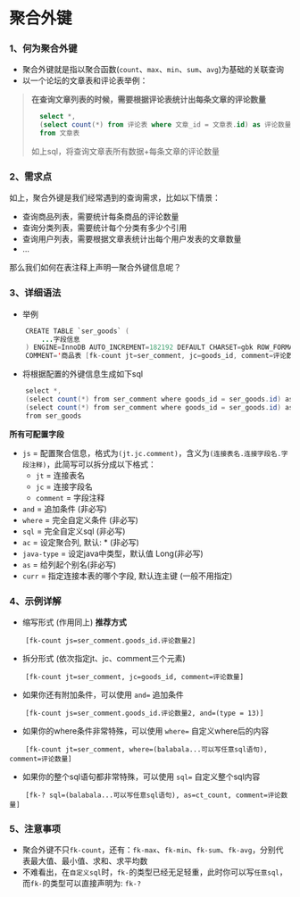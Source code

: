 # 聚合外键


### 1、何为聚合外键
- 聚合外键就是指以聚合函数(`count`、`max`、`min`、`sum`、`avg`)为基础的关联查询 
- 以一个论坛的文章表和评论表举例：
> **在查询文章列表的时候，需要根据评论表统计出每条文章的评论数量**
> ``` sql
> 	select *,
> 	(select count(*) from 评论表 where 文章_id = 文章表.id) as 评论数量 
> 	from 文章表
> ```
> 如上sql，将查询文章表所有数据+每条文章的评论数量


### 2、需求点
如上，聚合外键是我们经常遇到的查询需求，比如以下情景：

- 查询商品列表，需要统计每条商品的评论数量
- 查询分类列表，需要统计每个分类有多少个引用
- 查询用户列表，需要根据文章表统计出每个用户发表的文章数量
- ... 

那么我们如何在表注释上声明一聚合外键信息呢？


### 3、详细语法 

- 举例
``` java
	CREATE TABLE `ser_goods` (
		...字段信息 
	) ENGINE=InnoDB AUTO_INCREMENT=182192 DEFAULT CHARSET=gbk ROW_FORMAT=COMPACT 
	COMMENT='商品表 [fk-count jt=ser_comment, jc=goods_id, comment=评论数量] [fk-count js=ser_comment.goods_id.评论数量2]';
```
- 将根据配置的外键信息生成如下sql 
``` java
	select *, 
	(select count(*) from ser_comment where goods_id = ser_goods.id) as ser_comment_count, 
	(select count(*) from ser_comment where goods_id = ser_goods.id) as ser_comment_count2
	from ser_goods 
```


**所有可配置字段**
- `js` = 配置聚合信息，格式为`(jt.jc.comment)`，含义为`(连接表名.连接字段名.字段注释)`，此简写可以拆分成以下格式：
	- `jt` = 连接表名
	- `jc` = 连接字段名
	- `comment` = 字段注释
- `and` = 追加条件 (非必写)
- `where` = 完全自定义条件 (非必写)
- `sql` = 完全自定义sql (非必写) 
- `ac` = 设定聚合列, 默认: * (非必写) 
- `java-type` = 设定java中类型，默认值 Long(非必写) 
- `as` = 给列起个别名(非必写) 
- `curr` = 指定连接本表的哪个字段, 默认连主键 (一般不用指定) 


### 4、示例详解


- 缩写形式 (作用同上) **推荐方式**
``` 
	[fk-count js=ser_comment.goods_id.评论数量2]
```

- 拆分形式 (依次指定jt、jc、comment三个元素)
``` 
	[fk-count jt=ser_comment, jc=goods_id, comment=评论数量]
```

- 如果你还有附加条件，可以使用 `and=` 追加条件 
``` 
	[fk-count js=ser_comment.goods_id.评论数量2, and=(type = 13)]
```

- 如果你的where条件非常特殊，可以使用 `where=` 自定义where后的内容 
``` 
	[fk-count jt=ser_comment, where=(balabala...可以写任意sql语句), comment=评论数量]
```

- 如果你的整个sql语句都非常特殊，可以使用 `sql=` 自定义整个sql内容 
``` 
	[fk-? sql=(balabala...可以写任意sql语句), as=ct_count, comment=评论数量]
```


### 5、注意事项
- 聚合外键不只`fk-count`，还有：`fk-max`、`fk-min`、`fk-sum`、`fk-avg`，分别代表最大值、最小值、求和、求平均数
- 不难看出，在`自定义sql`时，`fk-`的类型已经无足轻重，此时你可以写`任意sql`，而`fk-`的类型可以直接声明为: `fk-?`






